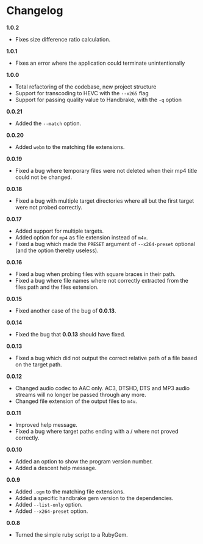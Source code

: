 # Changelog

**1.0.2**

+ Fixes size difference ratio calculation.

**1.0.1**

+ Fixes an error where the application could terminate unintentionally

**1.0.0**

+ Total refactoring of the codebase, new project structure
+ Support for transcoding to HEVC with the `--x265` flag
+ Support for passing quality value to Handbrake, with the `-q` option

**0.0.21**

+ Added the `--match` option.

**0.0.20**

+ Added `webm` to the matching file extensions.

**0.0.19**

+ Fixed a bug where temporary files were not deleted when their mp4 title could not be changed.

**0.0.18**

+ Fixed a bug with multiple target directories where all but the first target were not probed correctly.

**0.0.17**

+ Added support for multiple targets.
+ Added option for `mp4` as file extension instead of `m4v`.
+ Fixed a bug which made the `PRESET` argument of `--x264-preset` optional (and the option thereby useless).

**0.0.16**

+ Fixed a bug when probing files with square braces in their path.
+ Fixed a bug where file names where not correctly extracted from the files path and the files extension.

**0.0.15**

+ Fixed another case of the bug of **0.0.13**.

**0.0.14**

+ Fixed the bug that **0.0.13** should have fixed.

**0.0.13**

+ Fixed a bug which did not output the correct relative path of a file based on the target path.

**0.0.12**

+ Changed audio codec to AAC only. AC3, DTSHD, DTS and MP3 audio streams will no longer be passed through any more.
+ Changed file extension of the output files to `m4v`.

**0.0.11**

+ Improved help message.
+ Fixed a bug where target paths ending with a / where not proved correctly.

**0.0.10**

+ Added an option to show the program version number.
+ Added a descent help message.

**0.0.9**

+ Added `.ogm` to the matching file extensions.
+ Added a specific handbrake gem version to the dependencies.
+ Added `--list-only` option.
+ Added `--x264-preset` option.

**0.0.8**

+ Turned the simple ruby script to a RubyGem.
